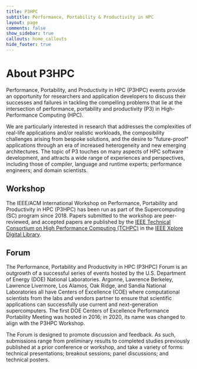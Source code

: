 ```yaml
---
title: P3HPC
subtitle: Performance, Portability & Productivity in HPC
layout: page
comments: false
show_sidebar: true
callouts: home_callouts
hide_footer: true
---
```


# About P3HPC

Performance, Portability, and Productivity in HPC (P3HPC) events provide an
opportunity for researchers and application developers to discuss their
successes and failures in tackling the compelling problems that lie at
the intersection of performance, portability and productivity (P3) in
High-Performance Computing (HPC).

We are particularly interested in research that addresses the complexities of
real-life applications and/or realistic workloads, the composibility challenges
arising from bespoke solutions, and the desire to "future-proof"  applications
through an era of increased heterogeneity and new emerging architectures. The
topic of P3 touches on many aspects of HPC software development, and attracts a
wide range of experiences and perspectives, including those of compiler,
language and runtime experts; performance engineers; and domain scientists.

## Workshop

The IEEE/ACM International Workshop on Performance, Portability and
Productivity in HPC (P3HPC) has been run as part of the Supercomputing (SC)
program since 2018.  Papers submitted to the workshop are peer-reviewed,
and accepted papers are published by the [IEEE Technical Consortium on High
Performance Computing (TCHPC)][TCHPC] in the [IEEE Xplore Digital
Library][IEEEXplore].

[TCHPC]: http://tc.computer.org/tchpc
[IEEEXplore]: https://ieeexplore.ieee.org/search/searchresult.jsp?newsearch=true&queryText=P3HPC

## Forum

The Performance, Portability and Productivity in HPC (P3HPC) Forum is an
outgrowth of a successful series of events hosted by the U.S. Department of
Energy (DOE) National Laboratories. Argonne, Lawrence Berkeley, Lawrence
Livermore, Los Alamos, Oak Ridge, and Sandia National Laboratories all have
Centers of Excellence (COE) where computational scientists from the labs and
vendors partner to ensure that scientific applications can successfully use
current and next-generation supercomputers. The first DOE Centers of Excellence
Performance Portability Meeting was hosted in 2016; in 2020, its name was
changed to align with the P3HPC Workshop.

The Forum is designed to promote discussion and feedback. As such, submissions
range from preliminary results to completed studies previously published at a
prior conference or workshop, and take a variety of forms: technical
presentations; breakout sessions; panel discussions; and technical posters.
